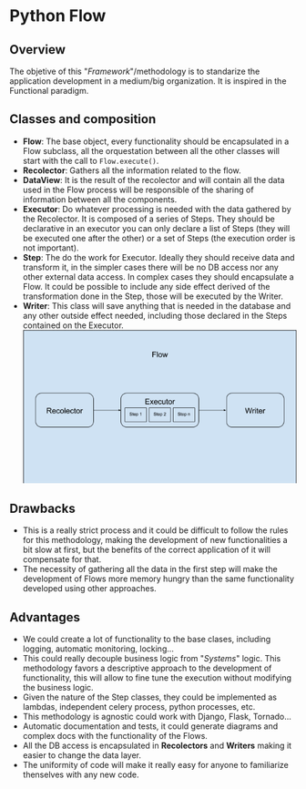 # Python Flow

## Overview
The objetive of this "*Framework*"/methodology is to standarize the application development in a medium/big organization. It is inspired in the Functional paradigm.

## Classes and composition

* **Flow**: The base object, every functionality should be encapsulated in a Flow subclass, all the orquestation between all the other classes will start with the call to `Flow.execute()`.
* **Recolector**: Gathers all the information related to the flow.
* **DataView**: It is the result of the recolector and will contain all the data used in the Flow process will be responsible of the sharing of information between all the components.
* **Executor**: Do whatever processing is needed with the data gathered by the Recolector. It is composed of a series of Steps. They should be declarative in an executor you can only declare a list of Steps (they will be executed one after the other) or a set of Steps (the execution order is not important).
* **Step**: The do the work for Executor. Ideally they should receive data and transform it, in the simpler cases there will be no DB access nor any other external data access. In complex cases they should encapsulate a Flow. It could be possible to include any side effect derived of the transformation done in the Step, those will be executed by the Writer.
* **Writer**: This class will save anything that is needed in the database and any other outside effect needed, including those declared in the Steps contained on the Executor.
![Flow composition](flow_composition.png "Structure of a Flow")

## Drawbacks
* This is a really strict process and it could be difficult to follow the rules for this methodology, making the development of new functionalities a bit slow at first, but the benefits of the correct application of it will compensate for that.
* The necessity of gathering all the data in the first step will make the development of Flows more memory hungry than the same functionality developed using other approaches.

## Advantages
* We could create a lot of functionality to the base clases, including logging, automatic monitoring, locking...
* This could really decouple business logic from "*Systems*" logic. This methodology favors a descriptive approach to the development of functionality, this will allow to fine tune the execution without modifying the business logic.
* Given the nature of the Step classes, they could be implemented as lambdas, independent celery process, python processes, etc.
* This methodology is agnostic could work with Django, Flask, Tornado...
* Automatic documentation and tests, it could generate diagrams and complex docs with the functionality of the Flows.
* All the DB access is encapsulated in **Recolectors** and **Writers** making it easier to change the data layer.
* The uniformity of code will make it really easy for anyone to familiarize thenselves with any new code.
